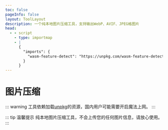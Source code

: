 ```yaml
---
toc: false
pageInfo: false
layout: ToolLayout
description: 一个纯本地图片压缩工具，支持输出WebP、AVIF、JPEG格图片
head:
  - - script
    - type: importmap
    - |
      {
        "imports": {
          "wasm-feature-detect": "https://unpkg.com/wasm-feature-detect@1.8.0?module"
        }
      }
---
```


# 图片压缩

::: warning
工具依赖加载[unpkg](https://unpkg.com/)的资源，国内用户可能需要开启魔法上网。
:::

::: tip 温馨提示
纯本地图片压缩工具，不会上传您的任何图片信息，请放心使用。
:::

<ClientOnly>
  <CompressImage />
</ClientOnly>
